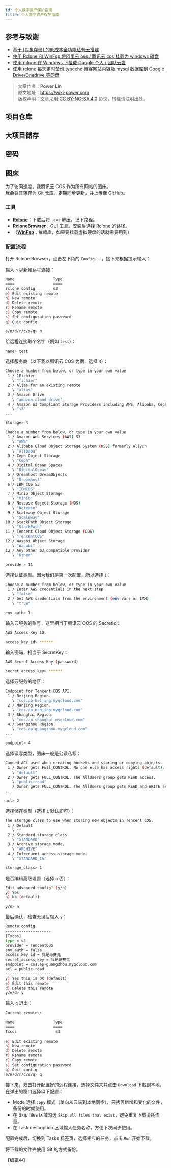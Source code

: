 ```yaml
---
id: 个人数字资产保护指南
title: 个人数字资产保护指南
---
```


## 参考与致谢 

- [基于 [对象存储] 的低成本全功能私有云搭建](https://zhuanlan.zhihu.com/p/104628740)
- [使用 Rclone 和 WinFsp 将阿里云 oss / 腾讯云 cos 挂载为 windows 磁盘](https://www.boxmoe.com/486.html)
- [使用 rclone 在 Windows 下挂载 Google 个人 / 团队云盘](https://blog.rhilip.info/archives/874/)
- [使用 rclone 每天定时备份 typecho 博客网站内容及 mysql 数据库到 Google Drive/Onedrive 等网盘](https://omo.moe/archives/616/)

> 文章作者：**Power Lin**  
> 原文地址：<https://wiki-power.com>  
> 版权声明：文章采用 [CC BY-NC-SA 4.0](https://creativecommons.org/licenses/by/4.0/deed.zh) 协议，转载请注明出处。

## 项目仓库

## 大项目储存

## 密码

## 图床

为了访问速度，我腾讯云 COS 作为所有网站的图床。  
我会将其转存为 Git 仓库，定期同步更新，并上传至 GitHub。

### 工具

- [**Rclone**](https://rclone.org/downloads/)：下载后将 `.exe` 解压，记下路径。
- [**RcloneBrowser**](https://github.com/kapitainsky/RcloneBrowser/releases)：GUI 工具。安装后选择 Rclone 的路径。
- （[**WinFsp**](http://www.secfs.net/winfsp/rel/)：依赖库，如果要挂载虚拟硬盘的话就需要用到）

### 配置流程

打开 Rclone Browser，点击左下角的 `Config...`，接下来根据提示输入：

输入 `n` 以新建远程连接：

```bash
Name                 Type
====                 ====
rclone config        s3
e) Edit existing remote
n) New remote
d) Delete remote
r) Rename remote
c) Copy remote
s) Set configuration password
q) Quit config

e/n/d/r/c/s/q> n
```

给远程连接取个名字（例如 `test`）：

```bash
name> test
```

选择服务商（以下我以腾讯云 COS 为例，选择 `4`）：

```bash
Choose a number from below, or type in your own value
 1 / 1Fichier
   \ "fichier"
 2 / Alias for an existing remote
   \ "alias"
 3 / Amazon Drive
   \ "amazon cloud drive"
 4 / Amazon S3 Compliant Storage Providers including AWS, Alibaba, Ceph, Digital Ocean, Dreamhost, IBM COS, Minio, and Tencent COS
   \ "s3"
...

Storage> 4
```

```bash
Choose a number from below, or type in your own value
 1 / Amazon Web Services (AWS) S3
   \ "AWS"
 2 / Alibaba Cloud Object Storage System (OSS) formerly Aliyun
   \ "Alibaba"
 3 / Ceph Object Storage
   \ "Ceph"
 4 / Digital Ocean Spaces
   \ "DigitalOcean"
 5 / Dreamhost DreamObjects
   \ "Dreamhost"
 6 / IBM COS S3
   \ "IBMCOS"
 7 / Minio Object Storage
   \ "Minio"
 8 / Netease Object Storage (NOS)
   \ "Netease"
 9 / Scaleway Object Storage
   \ "Scaleway"
10 / StackPath Object Storage
   \ "StackPath"
11 / Tencent Cloud Object Storage (COS)
   \ "TencentCOS"
12 / Wasabi Object Storage
   \ "Wasabi"
13 / Any other S3 compatible provider
   \ "Other"

provider> 11
```

选择认证类型。因为我们是第一次配置，所以选择 `1`：

```bash
Choose a number from below, or type in your own value
 1 / Enter AWS credentials in the next step
   \ "false"
 2 / Get AWS credentials from the environment (env vars or IAM)
   \ "true"

env_auth> 1
```

输入云服务的账号，这里相当于腾讯云 COS 的 SecretId：

```bash
AWS Access Key ID.

access_key_id> ******
```

输入密码，相当于 SecretKey：

```bash
AWS Secret Access Key (password)

secret_access_key> ******
```

选择云服务的地区：

```bash
Endpoint for Tencent COS API.
 1 / Beijing Region.
   \ "cos.ap-beijing.myqcloud.com"
 2 / Nanjing Region.
   \ "cos.ap-nanjing.myqcloud.com"
 3 / Shanghai Region.
   \ "cos.ap-shanghai.myqcloud.com"
 4 / Guangzhou Region.
   \ "cos.ap-guangzhou.myqcloud.com"
...

endpoint> 4
```

选择读写类型，图床一般是公读私写：

```bash
Canned ACL used when creating buckets and storing or copying objects.
 1 / Owner gets Full_CONTROL. No one else has access rights (default).
   \ "default"
 2 / Owner gets FULL_CONTROL. The AllUsers group gets READ access.
   \ "public-read"
   / Owner gets FULL_CONTROL. The AllUsers group gets READ and WRITE access.
...

acl> 2
```

选择储存类型（选择 `1` 默认即可）：

```bash
The storage class to use when storing new objects in Tencent COS.
 1 / Default
   \ ""
 2 / Standard storage class
   \ "STANDARD"
 3 / Archive storage mode.
   \ "ARCHIVE"
 4 / Infrequent access storage mode.
   \ "STANDARD_IA"

storage_class> 1
```

是否编辑高级设置（选择 `n` 否）：

```bash
Edit advanced config? (y/n)
y) Yes
n) No (default)

y/n> n
```

最后确认，检查无误后输入 `y`：

```bash
Remote config
--------------------
[Txcos]
type = s3
provider = TencentCOS
env_auth = false
access_key_id = 我是马赛克
secret_access_key = 我是马赛克
endpoint = cos.ap-guangzhou.myqcloud.com
acl = public-read
--------------------
y) Yes this is OK (default)
e) Edit this remote
d) Delete this remote
y/e/d> y
```

输入 `q` 退出：

```bash
Current remotes:
 
Name                 Type
====                 ====
Txcos                 s3
 
e) Edit existing remote
n) New remote
d) Delete remote
r) Rename remote
c) Copy remote
s) Set configuration password
q) Quit config
e/n/d/r/c/s/q> q 
```

接下来，双击打开配置好的远程连接，选择文件夹并点击 `Download` 下载到本地，在弹出的窗口选择以下配置：
- Mode 选择 `Copy` 模式（单向从云端到本地同步），只拷贝新增和变化的文件，备份的时候使用。
- 在 Skip files 区域勾选 `Skip all files that exist`，避免重复下载消耗流量。
- 在 Task description 区域输入任务名称，方便下次同步使用。

配置完成后，切换到 Tasks 标签页，选择相应的任务，点击 `Run` 开始下载。


将下载的文件夹使用 Git 的方式备份。



【编辑中】